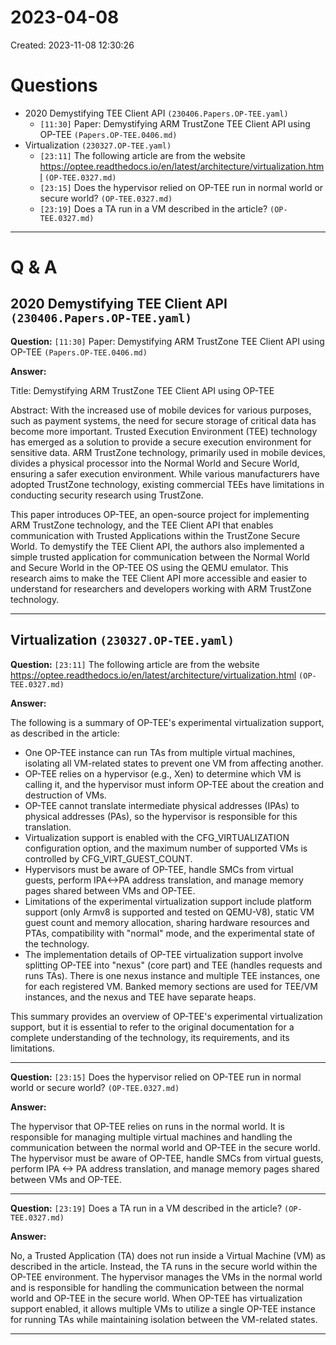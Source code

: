 # 2023-04-08
Created: 2023-11-08 12:30:26
# Questions
* 2020 Demystifying TEE Client API ```(230406.Papers.OP-TEE.yaml)```
    * `[11:30]` Paper: Demystifying ARM TrustZone TEE Client API using OP-TEE `(Papers.OP-TEE.0406.md)`
* Virtualization ```(230327.OP-TEE.yaml)```
    * `[23:11]` The following article are from the website https://optee.readthedocs.io/en/latest/architecture/virtualization.html `(OP-TEE.0327.md)`
    * `[23:15]` Does the hypervisor relied on OP-TEE run in normal world or secure world? `(OP-TEE.0327.md)`
    * `[23:19]` Does a TA run in a VM described in the article? `(OP-TEE.0327.md)`

---

# Q & A
## 2020 Demystifying TEE Client API ```(230406.Papers.OP-TEE.yaml)```
**Question:** `[11:30]` Paper: Demystifying ARM TrustZone TEE Client API using OP-TEE `(Papers.OP-TEE.0406.md)`

**Answer:**

Title: Demystifying ARM TrustZone TEE Client API using OP-TEE

Abstract:
With the increased use of mobile devices for various purposes, such as payment systems, the need for secure storage of critical data has become more important. Trusted Execution Environment (TEE) technology has emerged as a solution to provide a secure execution environment for sensitive data. ARM TrustZone technology, primarily used in mobile devices, divides a physical processor into the Normal World and Secure World, ensuring a safer execution environment. While various manufacturers have adopted TrustZone technology, existing commercial TEEs have limitations in conducting security research using TrustZone.

This paper introduces OP-TEE, an open-source project for implementing ARM TrustZone technology, and the TEE Client API that enables communication with Trusted Applications within the TrustZone Secure World. To demystify the TEE Client API, the authors also implemented a simple trusted application for communication between the Normal World and Secure World in the OP-TEE OS using the QEMU emulator. This research aims to make the TEE Client API more accessible and easier to understand for researchers and developers working with ARM TrustZone technology.

---

## Virtualization ```(230327.OP-TEE.yaml)```
**Question:** `[23:11]` The following article are from the website https://optee.readthedocs.io/en/latest/architecture/virtualization.html `(OP-TEE.0327.md)`

**Answer:**

The following is a summary of OP-TEE's experimental virtualization support, as described in the article:

- One OP-TEE instance can run TAs from multiple virtual machines, isolating all VM-related states to prevent one VM from affecting another.
- OP-TEE relies on a hypervisor (e.g., Xen) to determine which VM is calling it, and the hypervisor must inform OP-TEE about the creation and destruction of VMs.
- OP-TEE cannot translate intermediate physical addresses (IPAs) to physical addresses (PAs), so the hypervisor is responsible for this translation.
- Virtualization support is enabled with the CFG_VIRTUALIZATION configuration option, and the maximum number of supported VMs is controlled by CFG_VIRT_GUEST_COUNT.
- Hypervisors must be aware of OP-TEE, handle SMCs from virtual guests, perform IPA<->PA address translation, and manage memory pages shared between VMs and OP-TEE.
- Limitations of the experimental virtualization support include platform support (only Armv8 is supported and tested on QEMU-V8), static VM guest count and memory allocation, sharing hardware resources and PTAs, compatibility with "normal" mode, and the experimental state of the technology.
- The implementation details of OP-TEE virtualization support involve splitting OP-TEE into "nexus" (core part) and TEE (handles requests and runs TAs). There is one nexus instance and multiple TEE instances, one for each registered VM. Banked memory sections are used for TEE/VM instances, and the nexus and TEE have separate heaps.

This summary provides an overview of OP-TEE's experimental virtualization support, but it is essential to refer to the original documentation for a complete understanding of the technology, its requirements, and its limitations.

---

**Question:** `[23:15]` Does the hypervisor relied on OP-TEE run in normal world or secure world? `(OP-TEE.0327.md)`

**Answer:**

The hypervisor that OP-TEE relies on runs in the normal world. It is responsible for managing multiple virtual machines and handling the communication between the normal world and OP-TEE in the secure world. The hypervisor must be aware of OP-TEE, handle SMCs from virtual guests, perform IPA <-> PA address translation, and manage memory pages shared between VMs and OP-TEE.

---

**Question:** `[23:19]` Does a TA run in a VM described in the article? `(OP-TEE.0327.md)`

**Answer:**

No, a Trusted Application (TA) does not run inside a Virtual Machine (VM) as described in the article. Instead, the TA runs in the secure world within the OP-TEE environment. The hypervisor manages the VMs in the normal world and is responsible for handling the communication between the normal world and OP-TEE in the secure world. When OP-TEE has virtualization support enabled, it allows multiple VMs to utilize a single OP-TEE instance for running TAs while maintaining isolation between the VM-related states.

---

